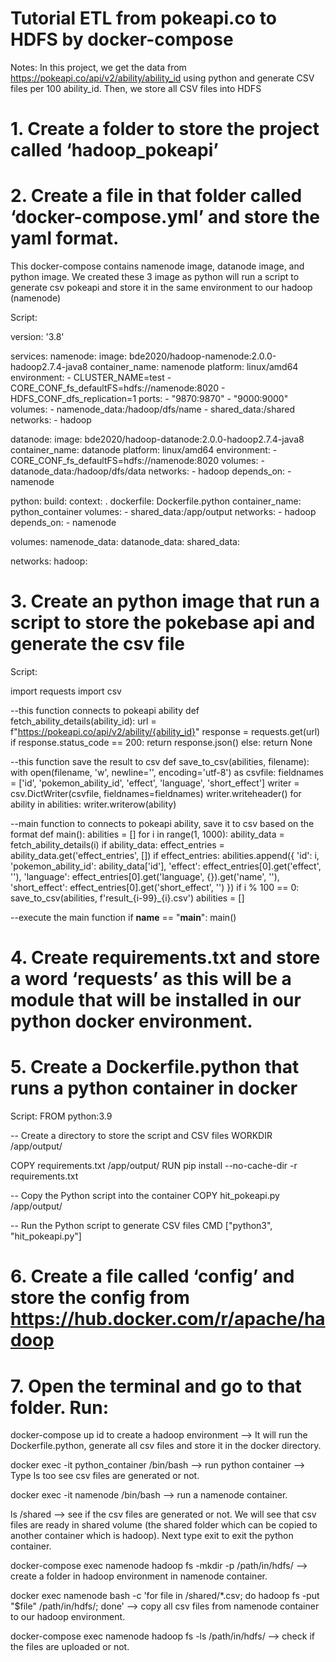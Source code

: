 # Tutorial ETL from pokeapi.co to HDFS by docker-compose
Notes: In this project, we get the data from https://pokeapi.co/api/v2/ability/ability_id using python and generate CSV files per 100 ability_id. Then, we store all CSV files into HDFS

# 1. Create a folder to store the project called ‘hadoop_pokeapi’

# 2. Create a file in that folder called ‘docker-compose.yml’ and store the yaml format. 

This docker-compose contains namenode image, datanode image, and python image. We created these 3 image as python will run a script to generate csv pokeapi and store it in the same environment to our hadoop (namenode)

Script:

version: '3.8'


services:
 namenode:
   image: bde2020/hadoop-namenode:2.0.0-hadoop2.7.4-java8
   container_name: namenode
   platform: linux/amd64
   environment:
     - CLUSTER_NAME=test
     - CORE_CONF_fs_defaultFS=hdfs://namenode:8020
     - HDFS_CONF_dfs_replication=1
   ports:
     - "9870:9870"
     - "9000:9000"
   volumes:
     - namenode_data:/hadoop/dfs/name
     - shared_data:/shared
   networks:
     - hadoop


 datanode:
   image: bde2020/hadoop-datanode:2.0.0-hadoop2.7.4-java8
   container_name: datanode
   platform: linux/amd64
   environment:
     - CORE_CONF_fs_defaultFS=hdfs://namenode:8020
   volumes:
     - datanode_data:/hadoop/dfs/data
   networks:
     - hadoop
   depends_on:
     - namenode


 python:
   build:
     context: .
     dockerfile: Dockerfile.python
   container_name: python_container
   volumes:
     - shared_data:/app/output
   networks:
     - hadoop
   depends_on:
     - namenode


volumes:
 namenode_data:
 datanode_data:
 shared_data:


networks:
 hadoop:

# 3. Create an python image that run a script to store the pokebase api and generate the csv file

Script:

import requests
import csv


--this function connects to pokeapi ability
def fetch_ability_details(ability_id):
   url = f"https://pokeapi.co/api/v2/ability/{ability_id}"
   response = requests.get(url)
   if response.status_code == 200:
       return response.json()
   else:
       return None


--this function save the result to csv
def save_to_csv(abilities, filename):
   with open(filename, 'w', newline='', encoding='utf-8') as csvfile:
       fieldnames = ['id', 'pokemon_ability_id', 'effect', 'language', 'short_effect']
       writer = csv.DictWriter(csvfile, fieldnames=fieldnames)
       writer.writeheader()
       for ability in abilities:
           writer.writerow(ability)


--main function to connects to pokeapi ability, save it to csv based on the format
def main():
   abilities = []
   for i in range(1, 1000):
       ability_data = fetch_ability_details(i)
       if ability_data:
           effect_entries = ability_data.get('effect_entries', [])
           if effect_entries:
               abilities.append({
                   'id': i,
                   'pokemon_ability_id': ability_data['id'],
                   'effect': effect_entries[0].get('effect', ''),
                   'language': effect_entries[0].get('language', {}).get('name', ''),
                   'short_effect': effect_entries[0].get('short_effect', '')
               })
       if i % 100 == 0:
           save_to_csv(abilities, f'result_{i-99}_{i}.csv')
           abilities = []


--execute the main function
if __name__ == "__main__":
   main()

# 4. Create requirements.txt and store a word ‘requests’ as this will be a module that will be installed in our python docker environment.

# 5. Create a Dockerfile.python that runs a python container in docker

Script:
FROM python:3.9


-- Create a directory to store the script and CSV files
WORKDIR /app/output/


COPY requirements.txt /app/output/
RUN pip install --no-cache-dir -r requirements.txt


-- Copy the Python script into the container
COPY hit_pokeapi.py /app/output/


-- Run the Python script to generate CSV files
CMD ["python3", "hit_pokeapi.py"] 

# 6. Create a file called ‘config’ and store the config from https://hub.docker.com/r/apache/hadoop 

# 7. Open the terminal and go to that folder. Run:

docker-compose up id to create a hadoop environment --> It will run the Dockerfile.python, generate all csv files and store it in the docker directory. 

docker exec -it python_container /bin/bash --> run python container --> Type ls too see csv files are generated or not.

docker exec -it namenode /bin/bash --> run a namenode container.

ls /shared --> see if the csv files are generated or not. We will see that csv files are ready in shared volume (the shared folder which can be copied to another container which is hadoop). Next type exit to exit the python container.

docker-compose exec namenode hadoop fs -mkdir -p /path/in/hdfs/ --> create a folder in hadoop environment in namenode container.

docker exec namenode bash -c 'for file in /shared/*.csv; do hadoop fs -put "$file" /path/in/hdfs/; done' --> copy all csv files from namenode container to our hadoop environment.

docker-compose exec namenode hadoop fs -ls /path/in/hdfs/ --> check if the files are uploaded or not.


